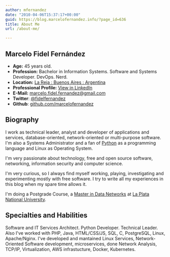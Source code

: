 ```yaml
---
author: mfernandez
date: "2010-04-06T15:37:17+00:00"
guid: https://blog.marcelofernandez.info/?page_id=636
title: About Me
url: /about-me/

---
```

## Marcelo Fidel Fernández

- **Age:** 45 years old.
- **Profession:** Bachelor in Information Systems. Software and Systems Developer. DevOps. Nerd.
- **Location:** [La Reja : Buenos Aires : Argentina](https://en.wikipedia.org/wiki/Moreno_Partido)
- **Professional Profile:** [View in LinkedIn](http://www.linkedin.com/in/marcelofidelfernandez "Ver mi perfil profesional en LinkedIn")
- **E-Mail:** [marcelo.fidel.fernandez@gmail.com]( mailto:marcelo.fidel.fernandez@gmail.com)
- **Twitter**: [@fidelfernandez](http://twitter.com/fidelfernandez)
- **Github**: [github.com/marcelofernandez](https://github.com/marcelofernandez)

## Biography

I work as technical leader, analyst and developer of applications and services, database-oriented, network-oriented or multi-purpose software. I'm also a Systems Administrator and a fan of [Python](http://www.python.org "Python Programming Language") as a programming language and Linux as Operating System.

I'm very passionate about technology, free and open source software, networking, information security and computer science.

I'm very curious, so I always find myself working, playing, investigating and experimenting mostly with free software. I try to write all my experiences in this blog when my spare time allows it.

I'm doing a Postgrade Course, a [Master in Data Networks](https://postgrado.info.unlp.edu.ar/redes-de-datos/) at [La Plata National University](http://www.unlp.edu.ar).

## Specialties and Habilities

Software and IT Services Architect. Python Developer. Technical Leader. Also I've worked with PHP, Java, HTML/CSS/JS, SQL, C, PostgreSQL, Linux, Apache/Nginx. I've developed and mantained Linux Services, Network-Oriented Software development, microservices, done Network Analysis, TCP/IP, Virtualization, AWS infrastucture, Docker, Kubernetes.
